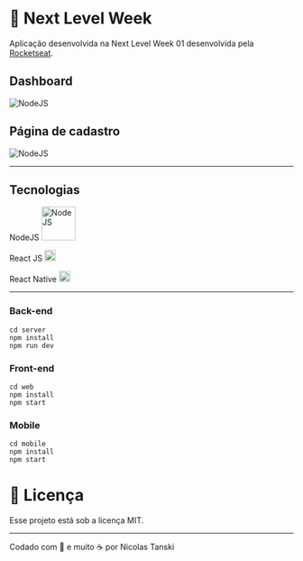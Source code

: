 # 🚀 Next Level Week 

Aplicação desenvolvida na Next Level Week 01 desenvolvida pela [Rocketseat](https://rocketseat.com.br).

## Dashboard
<img alt="NodeJS" src="https://tanski.dev/assets/images/ecoleta.png" />

## Página de cadastro
<img alt="NodeJS" src="https://tanski.dev/assets/images/ecoleta-register.png" />

---

## Tecnologias

NodeJS <img alt="NodeJS" src="https://tanski.dev/assets/images/nodejs.png" width="60" />

React JS <img alt="NodeJS" src="https://tanski.dev/assets/images/reactjs.png" width="20" />

React Native 
<img alt="NodeJS" src="https://tanski.dev/assets/images/reactjs.png" width="20" />

---

### Back-end
```
cd server
npm install
npm run dev
```


### Front-end
```
cd web
npm install
npm start
```

### Mobile 
```
cd mobile
npm install
npm start
```

# 📝 Licença

Esse projeto está sob a licença MIT.

---
Codado com 💙 e muito ☕️ por Nicolas Tanski